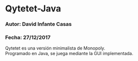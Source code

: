 # Qytetet-Java

### Autor: David Infante Casas
### Fecha: 27/12/2017

Qytetet es una versión minimalista de Monopoly.  
Programado en Java, se juega mediante la GUI implementada.
